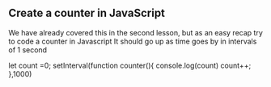 ## Create a counter in JavaScript

We have already covered this in the second lesson, but as an easy recap try to code a counter in Javascript
It should go up as time goes by in intervals of 1 second


let count =0;
setInterval(function counter(){
  console.log(count)
  count++;
},1000)